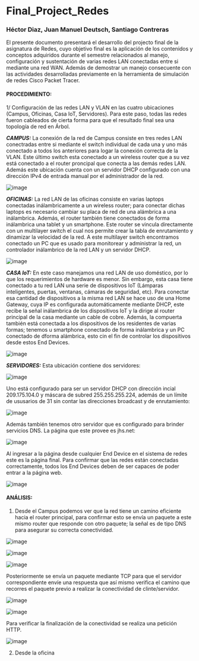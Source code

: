 # Final_Project_Redes 

### Héctor Diaz, Juan Manuel Deutsch, Santiago Contreras



El presente documento presentará el desarrollo del projecto final de la asignatura de Redes, cuyo objetivo final es la aplicación de los contenidos y conceptos adquiridos durante el semestre relacionados al manejo, configuración y sustentación de varias redes LAN conectadas entre si mediante una red WAN. Además de demostrar un manejo consecuente con las actividades desarrolladas previamente en la herramienta de simulación de redes Cisco Packet Tracer. 

#### PROCEDIMIENTO:

1/ Configuración de las redes LAN y VLAN en las cuatro ubicaciones (Campus, Oficinas, Casa IoT, Servidores). Para este paso, todas las redes fueron cableados de cierta forma para que el resultado final sea una topología de red en Árbol.

  ***CAMPUS:***
   La conexión de la red de Campus consiste en tres redes LAN conectradas entre si mediante el switch individual de cada una y uno más conectado a todos los anteriores para logar la conexión correcta de la VLAN. Este último switch esta conectado a un wireless router que a su vez está conectado a el router proncipal que conecta a las demás redes LAN. Además este ubicación cuenta con un servidor DHCP configurado con una dirección IPv4 de entrada manual por el administrador de la red.
  
  ![image](https://user-images.githubusercontent.com/89588991/198382024-5855f2d1-4639-4e83-b9fc-ad7202c5c5ec.png)
  
  ***OFICINAS:***
   La red LAN de las oficinas consiste en varias laptops conectadas inálambricamente a un wireless router; para conectar dichas laptops es necesario cambiar su placa de red de una alámbrica a una inálambrica. Además, el router también tiene conectados de forma inálambrica una tablet y un smartphone. Este router se vincula directamente con un multilayer switch el cual nos permite crear la tabla de enrutamiento y dinamizar la velocidad de la red. A este multilayer switch encontramos conectado un PC que es usado para monitorear y administrar la red, un controlador inálambrico de la red LAN y un servidor DHCP.
  
  ![image](https://user-images.githubusercontent.com/89588991/198383518-6e8b13bb-2185-4b65-bb64-db22a87ff685.png)
  
  ***CASA IoT:***
   En este caso manejamos una red LAN de uso doméstico, por lo que los requerimientos de hardware es menor. Sin embargo, esta casa tiene conectado a tu red LAN una serie de dispositivos IoT (Lámparas inteligentes, puertas, ventanas, cámaras de seguridad, etc). Para conectar esa cantidad de dispositivos a la misma red LAN se hace uso de una Home Gateway, cuya IP es configurada automáticamente mediante DHCP, este recibe la señal inálambrica de los dispositivos IoT y la dirige al router principal de la casa mediante un cable de cobre. Además, la compuerta también está conectada a los dispositivos de los residentes de varias formas; tenemos u smartphone conectado de forma inálambrica y un PC conectado de dforma alámbrica, esto cin el fin de controlar los dispositivos desde estos End Devices.
   
   ![image](https://user-images.githubusercontent.com/89588991/198388334-cc37dfff-c428-4ee4-91e0-091f6ab82bab.png)
  
  ***SERVIDORES:***
   Esta ubicación contiene dos servidores: 
   
   ![image](https://user-images.githubusercontent.com/89588991/198388801-9783d938-ebd2-49d1-ba24-148575a3501f.png)
   
   Uno está configurado para ser un servidor DHCP con dirección incial 209.175.104.0 y máscara de subred 255.255.255.224, además de un límite de ususarios de 31 sin contar las direcciones broadcast y de enrutamiento: 
   
   ![image](https://user-images.githubusercontent.com/89588991/198395367-d3313b73-6a00-4e2e-a625-1f76dc20202a.png)
 
 Además también tenemos otro servidor que es configurado para brinder servicios DNS. La página que este provee es jhs.net:
 
 ![image](https://user-images.githubusercontent.com/89588991/198395895-2fd1b791-5921-4c7b-8fad-09860213db98.png)

Al ingresar a la página desde cualquier End Device en el sistema de redes este es la página final. Para confirmar que las redes están conectadas correctamente, todos los End Devices deben de ser capaces de poder entrar a la página web.

![image](https://user-images.githubusercontent.com/89588991/198397590-fb6a437a-2576-4493-a460-d6ea5bb775d2.png)


#### ANÁLISIS:

1. Desde el Campus podemos ver que la red tiene un camino eficiente hacia el router principal, para confirmar esto se envía un paquete a este mismo router que responde con otro paquete; la señal es de tipo DNS para asegurar su correcta conectividad.

![image](https://user-images.githubusercontent.com/89588991/198402555-4d452edc-4baf-459b-bd23-b7e353427ef9.png)

![image](https://user-images.githubusercontent.com/89588991/198402566-4f11dbbd-a42b-4964-92ab-717ca7e163cd.png)

![image](https://user-images.githubusercontent.com/89588991/198402956-599805be-5aa3-476c-9825-482a009097dc.png)


Posteriormente se envía un paquete mediante TCP para que el servidor correspondiente envíe una respuesta que así mismo verifica el camino que recorres el paquete previo a realizar la conectividad de clinte/servidor.

![image](https://user-images.githubusercontent.com/89588991/198402918-5d1a7824-a483-47e4-b271-f300104e26d6.png)

![image](https://user-images.githubusercontent.com/89588991/198402933-7f926286-610d-444c-856d-bbf394093038.png)

Para verificar la finalización de la conectividad se realiza una petición HTTP.

![image](https://user-images.githubusercontent.com/89588991/198403037-e129d4dc-681c-4e39-9420-3314a95e9809.png)

2. Desde la oficina 










